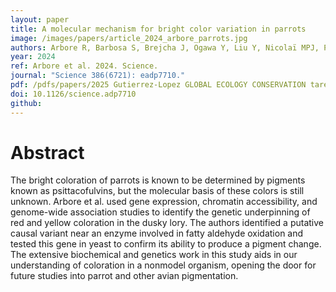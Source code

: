 ```yaml
---
layout: paper
title: A molecular mechanism for bright color variation in parrots
image: /images/papers/article_2024_arbore_parrots.jpg
authors: Arbore R, Barbosa S, Brejcha J, Ogawa Y, Liu Y, Nicolaï MPJ, Pereira P, Sabatino SJ, Cloutier A, Poon ESK, Marques CI, Andrade P, Debruyn G, Afonso S, Afonso R, Roy SG, Abdu U, Lopes RJ, Mojzeš P, Marík P, Sin SYW, White MA, Araújo PM, Corbo JC, Carneiro M. 
year: 2024
ref: Arbore et al. 2024. Science.
journal: "Science 386(6721): eadp7710."
pdf: /pdfs/papers/2025 Gutierrez-Lopez GLOBAL ECOLOGY CONSERVATION tarentola sympatry.pdf
doi: 10.1126/science.adp7710
github: 
---
```


# Abstract

The bright coloration of parrots is known to be determined by pigments known as psittacofulvins, but the molecular basis of these colors is still unknown. Arbore et al. used gene expression, chromatin accessibility, and genome-wide association studies to identify the genetic underpinning of red and yellow coloration in the dusky lory. The authors identified a putative causal variant near an enzyme involved in fatty aldehyde oxidation and tested this gene in yeast to confirm its ability to produce a pigment change. The extensive biochemical and genetics work in this study aids in our understanding of coloration in a nonmodel organism, opening the door for future studies into parrot and other avian pigmentation.